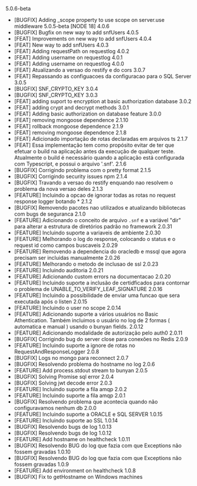 5.0.6-beta
  - [BUGFIX] Adding _scope property to use scope on server.use middleware
5.0.5-beta
    [NODE 18]
4.0.6
 - [BUGFIX] Bugfix on new way to add snfUsers
4.0.5
 - [FEAT] Improvements on new way to add snfUsers
4.0.4
 - [FEAT] New way to add snfUsers
4.0.3
 - [FEAT] Adding requestPath on requestlog
4.0.2
 - [FEAT] Adding username on requestlog
4.0.1
 - [FEAT] Adding username on requestlog
4.0.0
 - [FEAT] Atualizando a versao do restify e do cors
3.0.7
 - [FEAT] Repassando as configuacoes da configuracao para o SQL Server
3.0.5
 - [BUGFIX] SNF_CRYPTO_KEY
3.0.4
 - [BUGFIX] SNF_CRYPTO_KEY
3.0.3
 - [FEAT] adding suport to encryption at basic authorization database
3.0.2
 - [FEAT] adding crypt and decrypt methods
3.0.1
 - [FEAT] Adding basic authorization on database feature
3.0.0
 - [FEAT] removing mongoose dependence
2.1.10
 - [FEAT] rollback  mongoose dependence
2.1.9
 - [FEAT] removing mongoose dependence
2.1.8
 - [FEAT] Adicionado importação de rotas declaradas em arquivos ts 
2.1.7
 - [FEAT] Essa implementação tem como propósito evitar de ter que efetuar o build na aplicação antes da execução de qualquer teste. Atualmente o build é necessário quando a aplicação está configurada com Typescript, e possui o arquivo '.snf'.
2.1.6
 - [BUGFIX] Corrigindo problema com o pretty format
2.1.5
 - [BUGFIX] Corrigindo security issues npm
2.1.4
 - [BUGFIX] Travando a versao do restify enquando nao resolvem o problema da nova versao deles
2.1.3
 - [FEATURE] Incluindo a opcao de ignorar todas as rotas no request response logger botando *
2.1.2
 - [BUGFIX] Removendo pacotes nao utilizados e atualizando bibliotecas com bugs de seguranca 
2.1.0
 - [FEATURE] Adicionando o conceito de arquivo `.snf` e a variável "dir" para alterar a estrutura de diretórios padrão no framework
2.0.31
 - [FEATURE] Incluindo suporte a variaveis de ambiente
2.0.30
 - [FEATURE] Melhorando o log do response, colocando o status e o request id como campos buscaveis
2.0.29
 - [FEATURE] Removendo a dependencia do oracledb e mssql que agora precisam ser incluidas manualmente
2.0.26
 - [FEATURE] Melhorando o metodo de inclusao de ssl
2.0.23
 - [FEATURE] Incluindo auditoria
2.0.21
 - [FEATURE] Adicionando custom errors na documentacao
2.0.20
 - [FEATURE] Incluindo suporte a inclusão de certidficados para contornar o problema de UNABLE_TO_VERIFY_LEAF_SIGNATURE
2.0.16
 - [FEATURE] Incluindo a possibilidade de enviar uma funcao que sera executada após o listen
2.0.15
 - [FEATURE] Incluindo o user no scope
2.0.14
 - [FEATURE] Adicionando suporte a vários usuários no Basic Athentication. Também incluimos o usuário no log de 2 formas ( automatica e manual ) usando o bunyan fields.
2.0.12
 - [FEATURE] Adicionando modalidade de autorização pelo auth0
2.0.11
 - [BUGFIX] Corrigindo bug do server close para conexões no Redis
2.0.9
 - [FEATURE] Incluindo suporte a ignore de rotas no RequestAndResponseLogger
2.0.8
 - [BUGFIX] Logs no mongo para reconnect
2.0.7
 - [BUGFIX] Resolvendo problema do hostname no log
2.0.6
 - [FEATURE] Add process.stdout stream to bunyan
2.0.5
 - [BUGFIX] Solving Promise sql error
2.0.4
 - [BUGFIX] Solving jwt decode error
2.0.3
 - [FEATURE] Incluindo suporte a fila amqp
2.0.2
 - [FEATURE] Incluindo suporte a fila amqp
2.0.1
 - [BUGFIX] Resolvendo problema que acontecia quando não configuravamos nenhum db
2.0.0
 - [FEATURE] Incluindo suporte a ORACLE e SQL SERVER
1.0.15
 - [FEATURE] Incluindo suporte ao SSL
1.0.14
 - [BUGFIX] Resolvendo bugs de log
1.0.13
 - [BUGFIX] Resolvendo bugs de log
1.0.12
 - [FEATURE] Add hostname on healthcheck
1.0.11
 - [BUGFIX] Resolvendo BUG do log que fazia com que Exceptions não fossem gravadas
1.0.10
 - [BUGFIX] Resolvendo BUG do log que fazia com que Exceptions não fossem gravadas
1.0.9
 - [FEATURE] Add environment on healthcheck
1.0.8
 - [BUGFIX] Fix to getHostname on Windows machines
